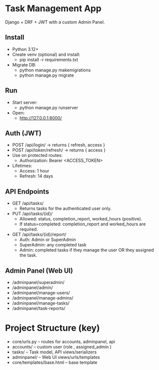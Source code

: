 # Task Management App

Django + DRF + JWT with a custom Admin Panel.

## Install
- Python 3.12+
- Create venv (optional) and install:
  - pip install -r requirements.txt
- Migrate DB:
  - python manage.py makemigrations
  - python manage.py migrate

## Run
- Start server:
  - python manage.py runserver
- Open:
  - http://127.0.0.1:8000/

## Auth (JWT)
- POST /api/login/ → returns { refresh, access }
- POST /api/token/refresh/ → returns { access }
- Use on protected routes:
  - Authorization: Bearer <ACCESS_TOKEN>
- Lifetimes:
  - Access: 1 hour
  - Refresh: 14 days

## API Endpoints
- GET /api/tasks/
  - Returns tasks for the authenticated user only.
- PUT /api/tasks/{id}/
  - Allowed: status, completion_report, worked_hours (positive).
  - If status=completed: completion_report and worked_hours are required.
- GET /api/tasks/{id}/report/
  - Auth: Admin or SuperAdmin
  - SuperAdmin: any completed task
  - Admin: completed tasks if they manage the user OR they assigned the task.

## Admin Panel (Web UI)
- /adminpanel/superadmin/
- /adminpanel/admin/
- /adminpanel/manage-users/
- /adminpanel/manage-admins/
- /adminpanel/manage-tasks/
- /adminpanel/task-reports/

# Project Structure (key)
- core/urls.py  – routes for accounts, adminpanel, api
- accounts/  – custom user (role , assigned_admin )
- tasks/  – Task model, API views/serializers
- adminpanel/  – Web UI views/urls/templates
- core/templates/base.html  – base template

